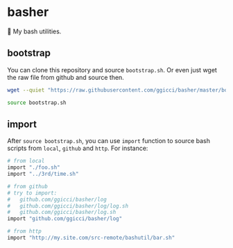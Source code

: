 # basher

:shell: My bash utilities.

## bootstrap

You can clone this repository and source `bootstrap.sh`. Or even just wget the raw file from github and source then.

```bash
wget --quiet "https://raw.githubusercontent.com/ggicci/basher/master/bootstrap.sh" -O "bootstrap.sh"

source bootstrap.sh
```

## import

After `source bootstrap.sh`, you can use `import` function to source bash scripts from `local`, `github` and `http`. For instance:

```bash
# from local
import "./foo.sh"
import "../3rd/time.sh"

# from github
# try to import:
#   github.com/ggicci/basher/log
#   github.com/ggicci/basher/log/log.sh
#   github.com/ggicci/basher/log.sh
import "github.com/ggicci/basher/log"

# from http
import "http://my.site.com/src-remote/bashutil/bar.sh"
```
